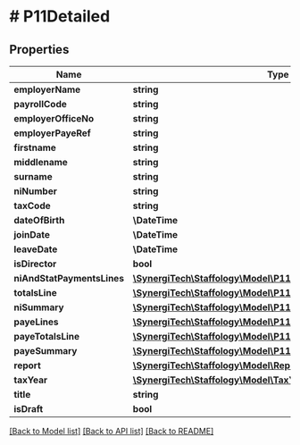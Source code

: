 # # P11Detailed

## Properties

Name | Type | Description | Notes
------------ | ------------- | ------------- | -------------
**employerName** | **string** | [readonly] | [optional]
**payrollCode** | **string** | [readonly] | [optional]
**employerOfficeNo** | **string** | [readonly] | [optional]
**employerPayeRef** | **string** | [readonly] | [optional]
**firstname** | **string** | [readonly] | [optional]
**middlename** | **string** | [readonly] | [optional]
**surname** | **string** | [readonly] | [optional]
**niNumber** | **string** | [readonly] | [optional]
**taxCode** | **string** | [readonly] | [optional]
**dateOfBirth** | **\DateTime** | [readonly] | [optional]
**joinDate** | **\DateTime** | [readonly] | [optional]
**leaveDate** | **\DateTime** | [readonly] | [optional]
**isDirector** | **bool** | [readonly] | [optional]
**niAndStatPaymentsLines** | [**\SynergiTech\Staffology\Model\P11NiAndStatPaymentsLine[]**](P11NiAndStatPaymentsLine.md) | [readonly] | [optional]
**totalsLine** | [**\SynergiTech\Staffology\Model\P11NiAndStatPaymentsTotalsLine**](P11NiAndStatPaymentsTotalsLine.md) |  | [optional]
**niSummary** | [**\SynergiTech\Staffology\Model\P11DetailedNiValues[]**](P11DetailedNiValues.md) | [readonly] | [optional]
**payeLines** | [**\SynergiTech\Staffology\Model\P11PayeLine[]**](P11PayeLine.md) | [readonly] | [optional]
**payeTotalsLine** | [**\SynergiTech\Staffology\Model\P11PayeTotalsLine**](P11PayeTotalsLine.md) |  | [optional]
**payeSummary** | [**\SynergiTech\Staffology\Model\P11PayeSummary**](P11PayeSummary.md) |  | [optional]
**report** | [**\SynergiTech\Staffology\Model\Report**](Report.md) |  | [optional]
**taxYear** | [**\SynergiTech\Staffology\Model\TaxYear**](TaxYear.md) |  | [optional]
**title** | **string** |  | [optional]
**isDraft** | **bool** |  | [optional]

[[Back to Model list]](../../README.md#models) [[Back to API list]](../../README.md#endpoints) [[Back to README]](../../README.md)

